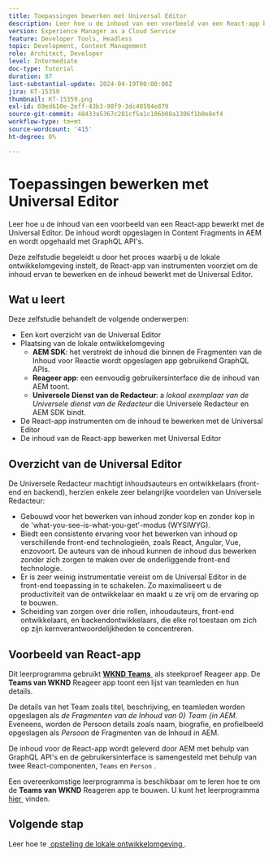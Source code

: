 ```yaml
---
title: Toepassingen bewerken met Universal Editor
description: Leer hoe u de inhoud van een voorbeeld van een React-app bewerkt met de Universal Editor.
version: Experience Manager as a Cloud Service
feature: Developer Tools, Headless
topic: Development, Content Management
role: Architect, Developer
level: Intermediate
doc-type: Tutorial
duration: 87
last-substantial-update: 2024-04-19T00:00:00Z
jira: KT-15359
thumbnail: KT-15359.png
exl-id: 69ed610e-2eff-43b3-98f9-3dc40594e879
source-git-commit: 48433a5367c281cf5a1c106b08a1306f1b0e8ef4
workflow-type: tm+mt
source-wordcount: '415'
ht-degree: 0%

---
```


# Toepassingen bewerken met Universal Editor

Leer hoe u de inhoud van een voorbeeld van een React-app bewerkt met de Universal Editor. De inhoud wordt opgeslagen in Content Fragments in AEM en wordt opgehaald met GraphQL API&#39;s.

Deze zelfstudie begeleidt u door het proces waarbij u de lokale ontwikkelomgeving instelt, de React-app van instrumenten voorziet om de inhoud ervan te bewerken en de inhoud bewerkt met de Universal Editor.

## Wat u leert

Deze zelfstudie behandelt de volgende onderwerpen:

- Een kort overzicht van de Universal Editor
- Plaatsing van de lokale ontwikkelomgeving
   - **AEM SDK**: het verstrekt de inhoud die binnen de Fragmenten van de Inhoud voor Reactie wordt opgeslagen app gebruikend GraphQL APIs.
   - **Reageer app**: een eenvoudig gebruikersinterface die de inhoud van AEM toont.
   - **Universele Dienst van de Redacteur**: a _lokaal exemplaar van de Universele dienst van de Redacteur_ die Universele Redacteur en AEM SDK bindt.
- De React-app instrumenten om de inhoud te bewerken met de Universal Editor
- De inhoud van de React-app bewerken met Universal Editor


## Overzicht van de Universal Editor

De Universele Redacteur machtigt inhoudsauteurs en ontwikkelaars (front-end en backend), herzien enkele zeer belangrijke voordelen van Universele Redacteur:

- Gebouwd voor het bewerken van inhoud zonder kop en zonder kop in de &#39;what-you-see-is-what-you-get&#39;-modus (WYSIWYG).
- Biedt een consistente ervaring voor het bewerken van inhoud op verschillende front-end technologieën, zoals React, Angular, Vue, enzovoort. De auteurs van de inhoud kunnen de inhoud dus bewerken zonder zich zorgen te maken over de onderliggende front-end technologie.
- Er is zeer weinig instrumentatie vereist om de Universal Editor in de front-end toepassing in te schakelen. Zo maximaliseert u de productiviteit van de ontwikkelaar en maakt u ze vrij om de ervaring op te bouwen.
- Scheiding van zorgen over drie rollen, inhoudauteurs, front-end ontwikkelaars, en backendontwikkelaars, die elke rol toestaan om zich op zijn kernverantwoordelijkheden te concentreren.


## Voorbeeld van React-app

Dit leerprogramma gebruikt [**WKND Teams** &#x200B;](https://github.com/adobe/aem-guides-wknd-graphql/tree/main/basic-tutorial#react-app---basic-tutorial---teampersons) als steekproef Reageer app. De **Teams van WKND** Reageer app toont een lijst van teamleden en hun details.

De details van het Team zoals titel, beschrijving, en teamleden worden opgeslagen als _de Fragmenten van de Inhoud van 0&rbrace; Team &lbrace;in AEM._ Eveneens, worden de Persoon details zoals naam, biografie, en profielbeeld opgeslagen als _Persoon_ de Fragmenten van de Inhoud in AEM.

De inhoud voor de React-app wordt geleverd door AEM met behulp van GraphQL API&#39;s en de gebruikersinterface is samengesteld met behulp van twee React-componenten, `Teams` en `Person` .

Een overeenkomstige leerprogramma is beschikbaar om te leren hoe te om de **Teams van WKND** Reageren app te bouwen. U kunt het leerprogramma [&#x200B; hier &#x200B;](https://experienceleague.adobe.com/nl/docs/experience-manager-learn/getting-started-with-aem-headless/graphql/multi-step/overview) vinden.

## Volgende stap

Leer hoe te [&#x200B; opstelling de lokale ontwikkelomgeving &#x200B;](./local-development-setup.md).
